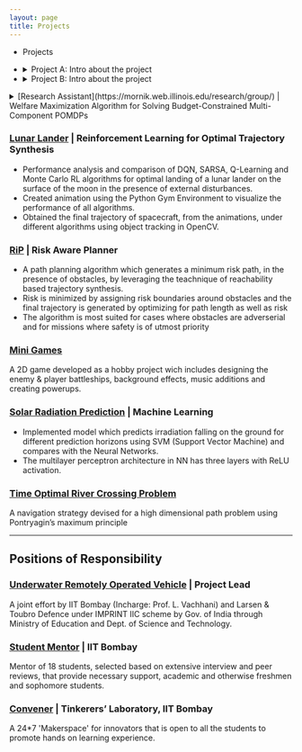 ```yaml
---
layout: page
title: Projects
---
```

* Projects
- <details>
  <summary>Project A: Intro about the project</summary>

  In detail about Project A (has a couple of paragraphs)
  </details>

- <details>
  <summary>Project B: Intro about the project</summary>

  In detail about Project B (has a couple of paragraphs and images)
  </details>

<details>
<summary>[Research Assistant](https://mornik.web.illinois.edu/research/group/) | Welfare Maximization Algorithm for Solving Budget-Constrained Multi-Component POMDPs</summary>

    -   An algorithm for optimal policy synthesis for very large state space multi-component POMDPs within a budget. 
    -   Motivated by the problem of finding optimal maintenance and inspection policies for a group of infrastructure components.
    -   Developed a simulator in Julia for simulating the component-POMDP and solving it using the POMCP algorithm.
    -   Devised an optimal budget distribution algorithm and increased computational feasibility and efficiency of the optimal policy synthesis.
</details>

### [Lunar Lander](https://github.com/Manavvora/Lunar_RL) | Reinforcement Learning for Optimal Trajectory Synthesis

-   Performance analysis and comparison of DQN, SARSA, Q-Learning and Monte Carlo RL algorithms for optimal landing of a lunar lander on the surface of the moon in the presence of external disturbances.
-   Created animation using the Python Gym Environment to visualize the performance of all algorithms.
-   Obtained the final trajectory of spacecraft, from the animations, under different algorithms using object tracking in OpenCV.

### [RiP](https://github.com/Manavvora/RiP_Planner) | Risk Aware Planner

-   A path planning algorithm which generates a minimum risk path, in the presence of obstacles, by leveraging the teachnique of reachability based trajectory synthesis.
-   Risk is minimized by assigning risk boundaries around obstacles and the final trajectory is generated by optimizing for path length as well as risk
-   The algorithm is most suited for cases where obstacles are adverserial and for missions where safety is of utmost priority

### [Mini Games](https://github.com/nakulrandad/Games)

A 2D game developed as a hobby project wich includes designing the enemy & player battleships, background effects, music additions and creating powerups.

### [Solar Radiation Prediction](https://docs.google.com/presentation/d/1cYWwQR02r17Bgc7hXHiDjqEfJLtR3x6AE6GK5HvttNw/edit?usp=sharing) | Machine Learning

-   Implemented model which predicts irradiation falling on the ground for different prediction horizons using SVM (Support Vector Machine) and compares with the Neural Networks.
-   The multilayer perceptron architecture in NN has three layers with ReLU activation.

### [Time Optimal River Crossing Problem](https://github.com/nakulrandad/Optimal-Control-Theory)

A navigation strategy devised for a high dimensional path problem using Pontryagin’s maximum principle

---

## Positions of Responsibility

### [Underwater Remotely Operated Vehicle]() | Project Lead

A joint effort by IIT Bombay (Incharge: Prof. L. Vachhani) and Larsen & Toubro Defence under IMPRINT IIC scheme by Gov. of India through Ministry of Education and Dept. of Science and Technology.

### [Student Mentor](https://smp.gymkhana.iitb.ac.in/) | IIT Bombay
Mentor of 18 students, selected based on extensive interview and peer reviews, that provide necessary support, academic and otherwise freshmen and sophomore students.

### [Convener](https://www.facebook.com/tinkererIITB/) | Tinkerers’ Laboratory, IIT Bombay
A 24*7 'Makerspace' for innovators that is open to all the students to promote hands on learning experience.
